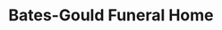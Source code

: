 ---
title: "Bates-Gould Funeral Home"
url: /alliance/bates-gould-funeral-home/
shop: funeral directors
---